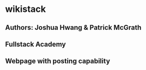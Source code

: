 # wikistack
## Authors: Joshua Hwang & Patrick McGrath
## Fullstack Academy

## Webpage with posting capability
